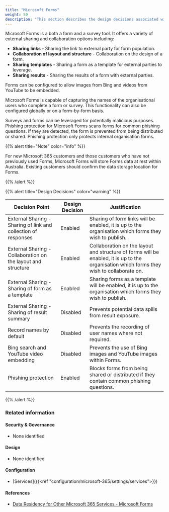```yaml
---
title: "Microsoft Forms"
weight: 50
description: "This section describes the design decisions associated with implementation of Microsoft Forms for system(s) built using ASD's Blueprint for Secure Cloud."
---
```


Microsoft Forms is a both a form and a survey tool. It offers a variety of external sharing and collaboration options including:
* **Sharing links** - Sharing the link to external party for form population.
* **Collaboration of layout and structure** - Collaboration on the design of a form.
* **Sharing templates** - Sharing a form as a template for external parties to leverage.
* **Sharing results** - Sharing the results of a form with external parties.

Forms can be configured to allow images from Bing and videos from YouTube to be embedded.

Microsoft Forms is capable of capturing the names of the organisational users who complete a form or survey. This functionality can also be configured globally or on a form-by-form basis.  

Surveys and forms can be leveraged for potentially malicious purposes. Phishing protection for Microsoft Forms scans forms for common phishing questions. If they are detected, the form is prevented from being distributed or shared. Phishing protection only protects internal organisation forms.

{{% alert title="Note" color="info" %}}

For new Microsoft 365 customers and those customers who have not previously used Forms, Microsoft Forms will store Forms data at rest within Australia. Existing customers should confirm the data storage location for Forms.

{{% /alert %}}

{{% alert title="Design Decisions" color="warning" %}}

| Decision Point                                                  | Design Decision | Justification                                                                                                                             |
|-----------------------------------------------------------------|-----------------|-------------------------------------------------------------------------------------------------------------------------------------------|
| External Sharing -  Sharing of link and collection of responses | Enabled         | Sharing of form links will be enabled, it is up to the organisation which forms they wish to publish.                                     |
| External Sharing -  Collaboration on the layout and structure   | Enabled         | Collaboration on the layout and structure of forms will be enabled, it is up to the organisation which forms they wish to collaborate on. |
| External Sharing -  Sharing of form as a template               | Enabled         | Sharing forms as a template will be enabled, it is up to the organisation which forms they wish to publish.                               |
| External Sharing -  Sharing of result summary                   | Disabled        | Prevents potential data spills from result exposure.                                                                                      |
| Record names by default                                         | Disabled        | Prevents the recording of user names where not required.                                                                                  |
| Bing search and YouTube video embedding                         | Disabled        | Prevents the use of Bing images and YouTube images within Forms.                                                                          |
| Phishing protection                                             | Enabled         | Blocks forms from being shared or distributed if they contain common phishing questions.                                                  |

{{% /alert %}}

### Related information

#### Security & Governance

* None identified

#### Design

* None identified

#### Configuration

* [Services]({{<ref "configuration/microsoft-365/settings/services">}})

#### References

* [Data Residency for Other Microsoft 365 Services - Microsoft Forms](https://learn.microsoft.com/microsoft-365/enterprise/m365-dr-workload-other?view=o365-worldwide#forms)
